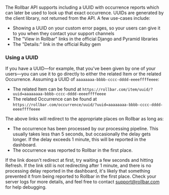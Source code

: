 The Rollbar API supports including a UUID with occurrence reports which
can later be used to look up that exact occurrence. UUIDs are generated
by the client library, not returned from the API. A few use-cases
include:

-   Showing a UUID on your custom error pages, so your users can give it
    to you when they contact your support channels
-   The "View in Rollbar" links in the official Django and Pyramid
    libraries
-   The "Details:" link in the official Ruby gem

### Using a UUID

If you have a UUID—for example, that you've been given by one of your
users—you can use it to go directly to either the related Item or the
related Occurrence. Assuming a UUID of
`aaaaaaaa-bbbb-cccc-dddd-eeeeffffeeee`:

-   The related Item can be found at
    `https://rollbar.com/item/uuid/?uuid=aaaaaaaa-bbbb-cccc-dddd-eeeeffffeeee`
-   The related Occurrence can be found at
    `https://rollbar.com/occurrence/uuid/?uuid=aaaaaaaa-bbbb-cccc-dddd-eeeeffffeeee`

The above links will redirect to the appropriate places on Rollbar as
long as:

-   The occurrence has been processed by our processing pipeline. This
    usually takes less than 5 seconds, but occasionally the delay gets
    longer. If the delay exceeds 1 minute, this will be reported in the
    dashboard.
-   The occurrence was reported to Rollbar in the first place.

If the link doesn't redirect at first, try waiting a few seconds and
hitting Refresh. If the link still is not redirecting after 1 minute,
and there is no processing delay reported in the dashboard, it's likely
that something prevented it from being reported to Rollbar in the first
place. Check your server logs for more details, and feel free to contact
<support@rollbar.com> for help debugging.
